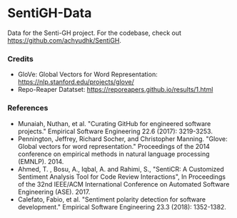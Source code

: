 # SentiGH-Data
Data for the Senti-GH project. For the codebase, check out https://github.com/achyudhk/SentiGH. 

### Credits
* GloVe: Global Vectors for Word Representation: https://nlp.stanford.edu/projects/glove/
* Repo-Reaper Datatset: https://reporeapers.github.io/results/1.html

### References
* Munaiah, Nuthan, et al. "Curating GitHub for engineered software projects." Empirical Software Engineering 22.6 (2017): 3219-3253.
* Pennington, Jeffrey, Richard Socher, and Christopher Manning. "Glove: Global vectors for word representation." Proceedings of the 2014 conference on empirical methods in natural language processing (EMNLP). 2014.
* Ahmed, T. , Bosu, A., Iqbal, A. and Rahimi, S., "SentiCR: A Customized Sentiment Analysis Tool for Code Review Interactions", In Proceedings of the 32nd IEEE/ACM International Conference on Automated Software Engineering (ASE). 2017.
* Calefato, Fabio, et al. "Sentiment polarity detection for software development." Empirical Software Engineering 23.3 (2018): 1352-1382.
